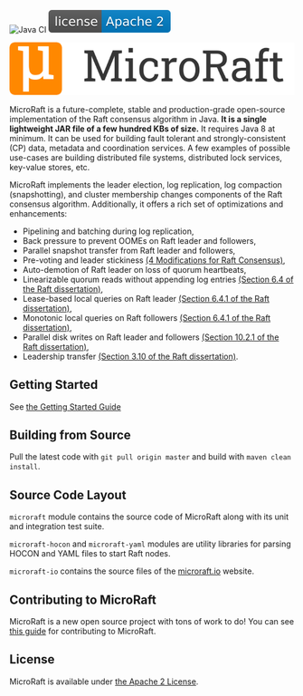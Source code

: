 
![Java CI](https://github.com/metanet/MicroRaft/workflows/Java%20CI/badge.svg) [![Integration](license-apache-2.svg)](https://github.com/metanet/MicroRaft/blob/master/LICENSE)


![](microraft.io/docs/img/logo.png)

MicroRaft is a future-complete, stable and production-grade open-source 
implementation of the Raft consensus algorithm in Java. __It is a single 
lightweight JAR file of a few hundred KBs of size.__ It requires Java 8 
at minimum. It can be used for building fault tolerant and strongly-consistent 
(CP) data, metadata and coordination services. A few examples of possible 
use-cases are building distributed file systems, distributed lock services, 
key-value stores, etc.

MicroRaft implements the leader election, log replication, log compaction 
(snapshotting), and cluster membership changes components of the Raft consensus
algorithm. Additionally, it offers a rich set of optimizations and 
enhancements:

* Pipelining and batching during log replication,
* Back pressure to prevent OOMEs on Raft leader and followers,
* Parallel snapshot transfer from Raft leader and followers,
* Pre-voting and leader stickiness [(4 Modifications for Raft Consensus)](https://openlife.cc/system/files/4-modifications-for-Raft-consensus.pdf),
* Auto-demotion of Raft leader on loss of quorum heartbeats,
* Linearizable quorum reads without appending log entries [(Section 6.4 of the Raft dissertation)](https://github.com/ongardie/dissertation),
* Lease-based local queries on Raft leader [(Section 6.4.1 of the Raft dissertation)](https://github.com/ongardie/dissertation),
* Monotonic local queries on Raft followers [(Section 6.4.1 of the Raft dissertation)](https://github.com/ongardie/dissertation),
* Parallel disk writes on Raft leader and followers [(Section 10.2.1 of the Raft dissertation)](https://github.com/ongardie/dissertation),
* Leadership transfer [(Section 3.10 of the Raft dissertation)](https://github.com/ongardie/dissertation).


## Getting Started

See [the Getting Started Guide](https://microraft.io/user-guide/getting-started)


## Building from Source

Pull the latest code with `git pull origin master` and build with 
`maven clean install`. 


## Source Code Layout 

`microraft` module contains the source code of MicroRaft along with its unit 
and integration test suite. 

`microraft-hocon` and `microraft-yaml` modules are utility libraries for 
parsing HOCON and YAML files to start Raft nodes. 

`microraft-io` contains the source files of 
the [microraft.io](https://microraft.io) website.


## Contributing to MicroRaft

MicroRaft is a new open source project with tons of work to do! You can see 
[this guide](CONTRIBUTING.md) for contributing to MicroRaft.


## License

MicroRaft is available under [the Apache 2 License](https://github.com/metanet/MicroRaft/blob/master/LICENSE). 

